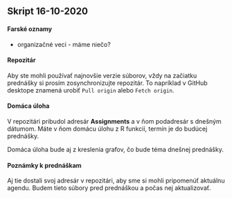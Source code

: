 ## Skript 16-10-2020

#### Farské oznamy

- organizačné veci - máme niečo?

#### Repozitár

Aby ste mohli používať najnovšie verzie súborov, vždy na začiatku prednášky si prosím zosynchronizujte repozitár. To napríklad v GitHub desktope znamená urobiť `Pull origin` alebo  `Fetch origin`.

#### Domáca úloha

V repozitári pribudol adresár __Assignments__ a v ňom podadresár s dnešným dátumom. Máte v ňom domácu úlohu z R funkcií, termín je do budúcej prednášky. 

Domáca úloha bude aj z kreslenia grafov, čo bude téma dnešnej  prednášky. 

#### Poznámky k prednáškam

Aj tie dostali svoj adresár v repozitári, aby sme si mohli pripomenúť aktuálnu agendu. Budem tieto súbory pred prednáškou a počas nej aktualizovať.

